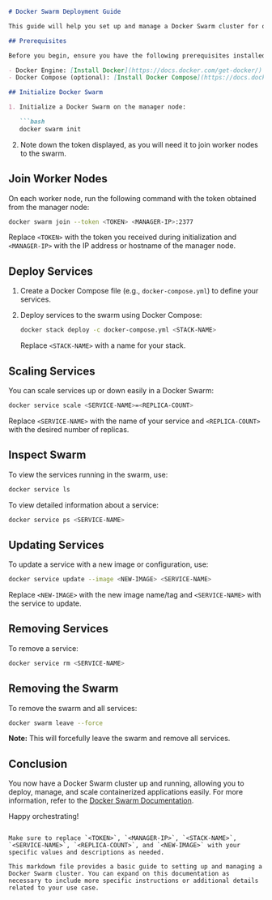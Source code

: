 
```markdown
# Docker Swarm Deployment Guide

This guide will help you set up and manage a Docker Swarm cluster for orchestrating containerized applications. Docker Swarm allows you to create a cluster of Docker nodes and deploy services across them.

## Prerequisites

Before you begin, ensure you have the following prerequisites installed:

- Docker Engine: [Install Docker](https://docs.docker.com/get-docker/)
- Docker Compose (optional): [Install Docker Compose](https://docs.docker.com/compose/install/)

## Initialize Docker Swarm

1. Initialize a Docker Swarm on the manager node:

   ```bash
   docker swarm init
   ```

2. Note down the token displayed, as you will need it to join worker nodes to the swarm.

## Join Worker Nodes

On each worker node, run the following command with the token obtained from the manager node:

```bash
docker swarm join --token <TOKEN> <MANAGER-IP>:2377
```

Replace `<TOKEN>` with the token you received during initialization and `<MANAGER-IP>` with the IP address or hostname of the manager node.

## Deploy Services

1. Create a Docker Compose file (e.g., `docker-compose.yml`) to define your services.

2. Deploy services to the swarm using Docker Compose:

   ```bash
   docker stack deploy -c docker-compose.yml <STACK-NAME>
   ```

   Replace `<STACK-NAME>` with a name for your stack.

## Scaling Services

You can scale services up or down easily in a Docker Swarm:

```bash
docker service scale <SERVICE-NAME>=<REPLICA-COUNT>
```

Replace `<SERVICE-NAME>` with the name of your service and `<REPLICA-COUNT>` with the desired number of replicas.

## Inspect Swarm

To view the services running in the swarm, use:

```bash
docker service ls
```

To view detailed information about a service:

```bash
docker service ps <SERVICE-NAME>
```

## Updating Services

To update a service with a new image or configuration, use:

```bash
docker service update --image <NEW-IMAGE> <SERVICE-NAME>
```

Replace `<NEW-IMAGE>` with the new image name/tag and `<SERVICE-NAME>` with the service to update.

## Removing Services

To remove a service:

```bash
docker service rm <SERVICE-NAME>
```

## Removing the Swarm

To remove the swarm and all services:

```bash
docker swarm leave --force
```

**Note:** This will forcefully leave the swarm and remove all services.

## Conclusion

You now have a Docker Swarm cluster up and running, allowing you to deploy, manage, and scale containerized applications easily. For more information, refer to the [Docker Swarm Documentation](https://docs.docker.com/engine/swarm/).

Happy orchestrating!
```

Make sure to replace `<TOKEN>`, `<MANAGER-IP>`, `<STACK-NAME>`, `<SERVICE-NAME>`, `<REPLICA-COUNT>`, and `<NEW-IMAGE>` with your specific values and descriptions as needed.

This markdown file provides a basic guide to setting up and managing a Docker Swarm cluster. You can expand on this documentation as necessary to include more specific instructions or additional details related to your use case.
